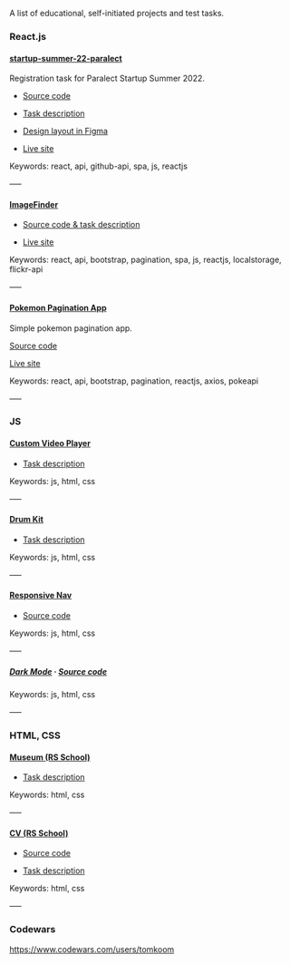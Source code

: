 A list of educational, self-initiated projects and test tasks.

### React.js

#### [startup-summer-22-paralect](https://subtle-queijadas-e1c923.netlify.app/)

Registration task for Paralect Startup Summer 2022.

- [Source code](https://github.com/tomkoom/startup-summer-22-paralect)

- [Task description](https://startup-summer-task.paralect.com/)

- [Design layout in Figma](https://www.figma.com/file/nPPYeW9okkBbIfxafG8XJP/Startup-Summer-2021-Task?node-id=0%3A1)

- [Live site](https://subtle-queijadas-e1c923.netlify.app/)

Keywords: react, api, github-api, spa, js, reactjs

–––

#### [ImageFinder](https://elinext-test.netlify.app/)

- [Source code & task description](https://github.com/tomkoom/elinext-test)

- [Live site](https://elinext-test.netlify.app/)

Keywords: react, api, bootstrap, pagination, spa, js, reactjs, localstorage, flickr-api

–––

#### [Pokemon Pagination App](https://pokemon-pagination-app.netlify.app/)

Simple pokemon pagination app.

[Source code](https://github.com/tomkoom/pokemon-pagination-app)

[Live site](https://pokemon-pagination-app.netlify.app/)

Keywords: react, api, bootstrap, pagination, reactjs, axios, pokeapi

–––

### JS

#### [Custom Video Player](https://rolling-scopes-school.github.io/tomkoom-JSFEPRESCHOOL/custom-video-player/)

- [Task description](https://github.com/rolling-scopes-school/tasks/blob/master/tasks/js30/js30-4.md)

Keywords: js, html, css

–––

#### [Drum Kit](https://rolling-scopes-school.github.io/tomkoom-JSFEPRESCHOOL/drum-kit/)

- [Task description](https://github.com/rolling-scopes-school/tasks/blob/master/tasks/js30/js30.md)

Keywords: js, html, css

–––

#### [Responsive Nav](https://responsivenav1.netlify.app/)

- [Source code](https://github.com/tomkoom/responsive-nav)

Keywords: js, html, css

–––

##### [Dark Mode](https://simpledarkmode.netlify.app/) · [Source code](https://github.com/tomkoom/dark-mode)

Keywords: js, html, css

–––

### HTML, CSS

#### [Museum (RS School)](https://rolling-scopes-school.github.io/tomkoom-JSFEPRESCHOOL/museum/)

- [Task description](https://github.com/rolling-scopes-school/tasks/blob/master/tasks/museum/museum.md)

Keywords: html, css

–––

#### [CV (RS School)](https://tomkoom.github.io/rsschool-cv/)

- [Source code](https://github.com/tomkoom/rsschool-cv)

- [Task description](https://github.com/rolling-scopes-school/tasks/blob/master/tasks/cv/html-css.md)

Keywords: html, css

–––

### Codewars

https://www.codewars.com/users/tomkoom
